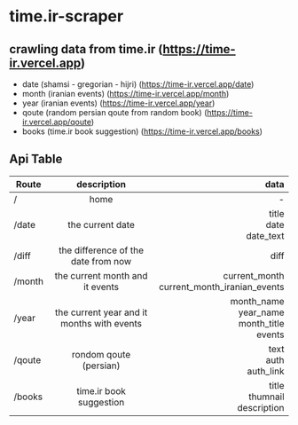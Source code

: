 # time.ir-scraper

## crawling data from time.ir (https://time-ir.vercel.app)

- date (shamsi - gregorian - hijri) (https://time-ir.vercel.app/date)
- month (iranian events) (https://time-ir.vercel.app/month)
- year (iranian events) (https://time-ir.vercel.app/year)
- qoute (random persian qoute from random book) (https://time-ir.vercel.app/qoute)
- books (time.ir book suggestion) (https://time-ir.vercel.app/books)

## Api Table

| Route   |      description      |  data |
|----------|:-------------:|------:|
| / |  home | - |
| /date |     the current date   | title <br/> date <br/> date_text |
| /diff |     the difference of the date from now   | diff |
| /month |  the current month and it events   | current_month <br/> current_month_iranian_events |
| /year |  the current year and it months with events  | month_name <br/> year_name <br/> month_title <br/> events |
| /qoute |  rondom qoute (persian)   | text <br/> auth <br/> auth_link |
| /books |  time.ir book suggestion   | title <br/> thumnail <br/> description |
